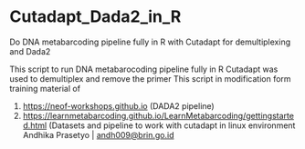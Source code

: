 # Cutadapt_Dada2_in_R
Do DNA metabarcoding pipeline fully in R with Cutadapt for demultiplexing and Dada2

This script to run DNA metabarocoding pipeline fully in R
Cutadapt was used to demultiplex and remove the primer
This script in modification form training material of
1. https://neof-workshops.github.io (DADA2 pipeline)
2. https://learnmetabarcoding.github.io/LearnMetabarcoding/gettingstarted.html (Datasets and pipeline to work with cutadapt in linux environment
Andhika Prasetyo | andh009@brin.go.id
